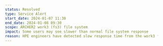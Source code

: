 ```yaml
---
status: Resolved
type: Service Alert
start_date: 2024-01-07 11:30
end_date: 2024-01-08 09:30
scope: ARCHER2 work3 (fs3) file system 
impact: Some users may see slower than normal file system response
reason: HPE engineers have detected slow response time from the work3 file system and are investigating
---
```

